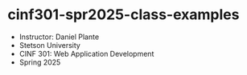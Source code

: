 # cinf301-spr2025-class-examples
* Instructor:  Daniel Plante
* Stetson University
* CINF 301: Web Application Development
* Spring 2025
